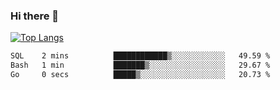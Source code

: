 ### Hi there 👋

<!--
**3Xpl0it3r/3Xpl0it3r** is a ✨ _special_ ✨ repository because its `README.md` (this file) appears on your GitHub profile.

Here are some ideas to get you started:

- 🔭 I’m currently working on ...
- 🌱 I’m currently learning ...
- 👯 I’m looking to collaborate on ...
- 🤔 I’m looking for help with ...
- 💬 Ask me about ...
- 📫 How to reach me: ...
- 😄 Pronouns: ...
- ⚡ Fun fact: ...
-->


[![Top Langs](https://github-readme-stats.vercel.app/api/top-langs/?username=3Xpl0it3r&layout=compact)](https://github.com/3Xpl0it3r/3Xpl0it3r)

<!--START_SECTION:waka-->

```txt
SQL    2 mins          ████████████▒░░░░░░░░░░░░   49.59 %
Bash   1 min           ███████▒░░░░░░░░░░░░░░░░░   29.67 %
Go     0 secs          █████▒░░░░░░░░░░░░░░░░░░░   20.73 %
```

<!--END_SECTION:waka-->
